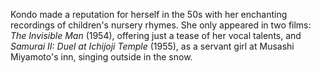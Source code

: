 <!-- Keiko Kondo -->

Kondo made a reputation for herself in the 50s with her enchanting recordings of children's nursery rhymes. She only appeared in two films: _The Invisible Man_ (1954), offering just a tease of her vocal talents, and _Samurai II: Duel at Ichijoji Temple_ (1955), as a servant girl at Musashi Miyamoto's inn, singing outside in the snow.